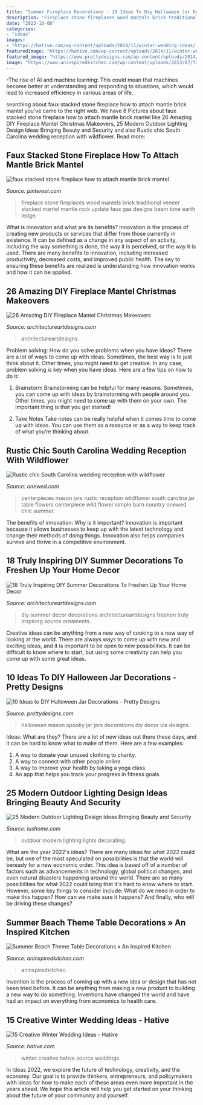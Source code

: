 ```yaml
---
title: "Summer Fireplace Decorations : 10 Ideas To Diy Halloween Jar Decorations"
description: "Fireplace stone fireplaces wood mantels brick traditional veneer stacked mantel mantle rock update faux gas designs beam tone earth ledge"
date: "2023-10-08"
categories:
- "ideas"
images:
- "https://hative.com/wp-content/uploads/2014/11/winter-wedding-ideas/12-creative-winter-wedding-ideas.jpg"
featuredImage: "https://hative.com/wp-content/uploads/2014/11/winter-wedding-ideas/12-creative-winter-wedding-ideas.jpg"
featured_image: "https://www.prettydesigns.com/wp-content/uploads/2014/10/Spooky-Jars.jpg"
image: "https://www.aninspiredkitchen.com/wp-content/uploads/2013/07/family-reunion-2013-0221-e1374466838447.jpg"
---
```



-The rise of AI and machine learning: This could mean that machines become better at understanding and responding to situations, which would lead to increased efficiency in various areas of life.

	

		
searching about faux stacked stone fireplace how to attach mantle brick mantel you've came to the right web. We have 8 Pictures about faux stacked stone fireplace how to attach mantle brick mantel like 26 Amazing DIY Fireplace Mantel Christmas Makeovers, 25 Modern Outdoor Lighting Design Ideas Bringing Beauty and Security and also Rustic chic South Carolina wedding reception with wildflower. Read more:
		
    
## Faux Stacked Stone Fireplace How To Attach Mantle Brick Mantel

<img loading=lazy src="https://i.pinimg.com/736x/db/4b/b1/db4bb1569f79a9de837e9bdf71ecdbfa.jpg" onerror="this.onerror=null;this.src='https://tse1.mm.bing.net/th?id=OIP.H23Zbhctjk2WJ4irIKYfRgHaLH&amp;pid=15.1';" alt="faux stacked stone fireplace how to attach mantle brick mantel">

_Source: pinterest.com_

>fireplace stone fireplaces wood mantels brick traditional veneer stacked mantel mantle rock update faux gas designs beam tone earth ledge. 

	

What is innovation and what are its benefits?
Innovation is the process of creating new products or services that differ from those currently in existence. It can be defined as a change in any aspect of an activity, including the way something is done, the way it is perceived, or the way it is used. 
There are many benefits to innovation, including increased productivity, decreased costs, and improved public health. The key to ensuring these benefits are realized is understanding how innovation works and how it can be applied.

    
## 26 Amazing DIY Fireplace Mantel Christmas Makeovers

<img loading=lazy src="https://www.architectureartdesigns.com/wp-content/uploads/2013/11/1244.jpg" onerror="this.onerror=null;this.src='https://tse3.mm.bing.net/th?id=OIP.zr3yjPMuLYNt60vb33HkgQHaLH&amp;pid=15.1';" alt="26 Amazing DIY Fireplace Mantel Christmas Makeovers">

_Source: architectureartdesigns.com_

>architectureartdesigns. 

	

Problem solving: How do you solve problems when you have ideas?
There are a lot of ways to come up with ideas. Sometimes, the best way is to just think about it. Other times, you might need to get creative. In any case, problem solving is key when you have ideas. Here are a few tips on how to do it:
1. Brainstorm
Brainstorming can be helpful for many reasons. Sometimes, you can come up with ideas by brainstorming with people around you. Other times, you might need to come up with them on your own. The important thing is that you get started!

2. Take Notes
Take notes can be really helpful when it comes time to come up with ideas. You can use them as a resource or as a way to keep track of what you’re thinking about.

    
## Rustic Chic South Carolina Wedding Reception With Wildflower

<img loading=lazy src="http://wedding-pictures.onewed.com/match/images/18377/haynes_taylor_whitmeyer_photography_haynes2849.original.jpg?1379119165" onerror="this.onerror=null;this.src='https://tse4.mm.bing.net/th?id=OIP.2t7fqOQILor3hIAtzg9kdwHaLv&amp;pid=15.1';" alt="Rustic chic South Carolina wedding reception with wildflower">

_Source: onewed.com_

>centerpieces mason jars rustic reception wildflower south carolina jar table flowers centerpiece wild flower simple barn country onewed chic summer. 

	

The benefits of innovation: Why is it important?
Innovation is important because it allows businesses to keep up with the latest technology and change their methods of doing things. Innovation also helps companies survive and thrive in a competitive environment.

    
## 18 Truly Inspiring DIY Summer Decorations To Freshen Up Your Home Decor

<img loading=lazy src="https://www.architectureartdesigns.com/wp-content/uploads/2016/06/5-56.jpg" onerror="this.onerror=null;this.src='https://tse1.mm.bing.net/th?id=OIP.9lpjnpuz4E7TVANG4gNmMgHaLH&amp;pid=15.1';" alt="18 Truly Inspiring DIY Summer Decorations To Freshen Up Your Home Decor">

_Source: architectureartdesigns.com_

>diy summer decor decorations architectureartdesigns freshen truly inspiring source ornaments. 

	

Creative ideas can be anything from a new way of cooking to a new way of looking at the world. There are always ways to come up with new and exciting ideas, and it is important to be open to new possibilities. It can be difficult to know where to start, but using some creativity can help you come up with some great ideas.

    
## 10 Ideas To DIY Halloween Jar Decorations - Pretty Designs

<img loading=lazy src="https://www.prettydesigns.com/wp-content/uploads/2014/10/Spooky-Jars.jpg" onerror="this.onerror=null;this.src='https://tse4.mm.bing.net/th?id=OIP.KZTVf7pXci4rOE3jfChJOgHaLH&amp;pid=15.1';" alt="10 Ideas to DIY Halloween Jar Decorations - Pretty Designs">

_Source: prettydesigns.com_

>halloween mason spooky jar jars decorations diy decor via designs. 

	

Ideas: What are they?
There are a lot of new ideas out there these days, and it can be hard to know what to make of them. Here are a few examples:
1. A way to donate your unused clothing to charity.
2. A way to connect with other people online.
3. A way to improve your health by taking a yoga class.
4. An app that helps you track your progress in fitness goals.

    
## 25 Modern Outdoor Lighting Design Ideas Bringing Beauty And Security

<img loading=lazy src="https://www.lushome.com/wp-content/uploads/2015/06/modern-outdoor-lights-home-decorating-ideas-11.jpg" onerror="this.onerror=null;this.src='https://tse1.mm.bing.net/th?id=OIP.qTKJ4d-3RrSCxxVcfXmr-ADHEs&amp;pid=15.1';" alt="25 Modern Outdoor Lighting Design Ideas Bringing Beauty and Security">

_Source: lushome.com_

>outdoor modern lighting lights decorating. 

	

What are the year 2022's ideas?
There are many ideas for what 2022 could be, but one of the most speculated on possibilities is that the world will beready for a new economic order. This idea is based off of a number of factors such as advancements in technology, global political changes, and even natural disasters happening around the world. There are so many possibilities for what 2022 could bring that it's hard to know where to start. However, some key things to consider include: What do we need in order to make this happen? How can we make sure it happens? And finally, who will be driving these changes?

    
## Summer Beach Theme Table Decorations » An Inspired Kitchen

<img loading=lazy src="https://www.aninspiredkitchen.com/wp-content/uploads/2013/07/family-reunion-2013-0221-e1374466838447.jpg" onerror="this.onerror=null;this.src='https://tse4.mm.bing.net/th?id=OIP.XR2WR40B6b-tGRVRFZ-d8gHaJ4&amp;pid=15.1';" alt="Summer Beach Theme Table Decorations » An Inspired Kitchen">

_Source: aninspiredkitchen.com_

>aninspiredkitchen. 

	

Invention is the process of coming up with a new idea or design that has not been tried before. It can be anything from making a new product to building a new way to do something. Inventions have changed the world and have had an impact on everything from economics to health care.

    
## 15 Creative Winter Wedding Ideas - Hative

<img loading=lazy src="https://hative.com/wp-content/uploads/2014/11/winter-wedding-ideas/12-creative-winter-wedding-ideas.jpg" onerror="this.onerror=null;this.src='https://tse3.mm.bing.net/th?id=OIP.I_FRfDVEVZh1_ZOg2T4SkQHaLH&amp;pid=15.1';" alt="15 Creative Winter Wedding Ideas - Hative">

_Source: hative.com_

>winter creative hative source weddings. 

	

In Ideas 2022, we explore the future of technology, creativity, and the economy. Our goal is to provide thinkers, entrepreneurs, and policymakers with ideas for how to make each of these areas even more important in the years ahead. We hope this article will help you get started on your thinking about the future of your community and yourself.

